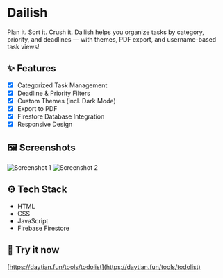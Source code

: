 # Dailish
Plan it. Sort it. Crush it. Dailish helps you organize tasks by category, priority, and deadlines — with themes, PDF export, and username-based task views!

## ✨ Features

- [x] Categorized Task Management  
- [x] Deadline & Priority Filters  
- [x] Custom Themes (incl. Dark Mode)  
- [x] Export to PDF  
- [x] Firestore Database Integration  
- [x] Responsive Design  

## 🖼️ Screenshots

![Screenshot 1](link-ke-gambar.png)
![Screenshot 2](link-ke-gambar-lain.png)

## ⚙️ Tech Stack
- HTML
- CSS
- JavaScript
- Firebase Firestore

## 🚀 Try it now
[https://daytian.fun/tools/todolist](https://daytian.fun/tools/todolist)
